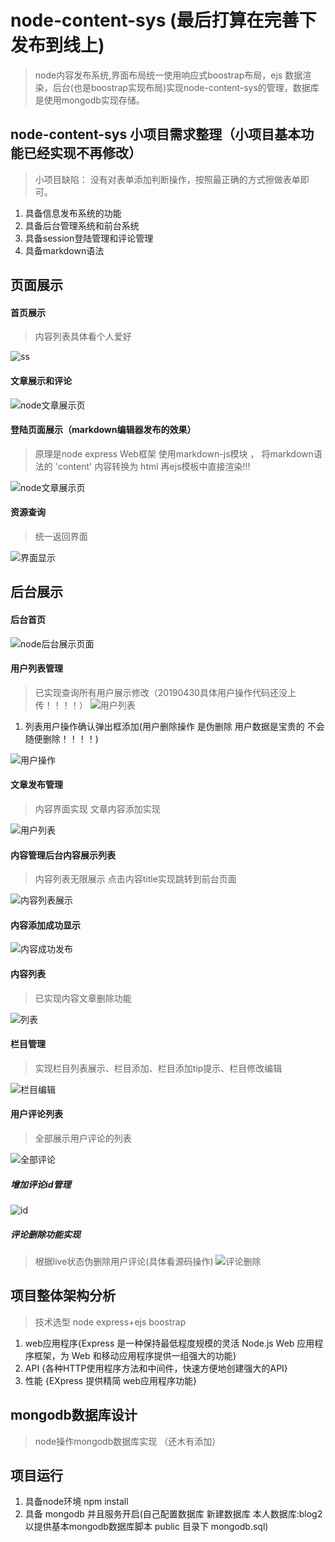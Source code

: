 # node-content-sys (最后打算在完善下 发布到线上)
>node内容发布系统,界面布局统一使用响应式boostrap布局，ejs 数据渲染，后台(也是boostrap实现布局)实现node-content-sys的管理，数据库是使用mongodb实现存储。
## node-content-sys 小项目需求整理（小项目基本功能已经实现不再修改）
> 小项目缺陷： 没有对表单添加判断操作，按照最正确的方式擦做表单即可。
1. 具备信息发布系统的功能
2. 具备后台管理系统和前台系统
3. 具备session登陆管理和评论管理
4. 具备markdown语法
## 页面展示
#### 首页展示
  > 内容列表具体看个人爱好
  
![ss](/public/img/index.jpg)  
#### 文章展示和评论

 ![node文章展示页](/public/img/vv.jpg)
#### 登陆页面展示（markdown编辑器发布的效果）

> 原理是node express Web框架 使用markdown-js模块 ， 将markdown语法的 'content' 内容转换为 html 再ejs模板中直接渲染!!!

 ![node文章展示页](/public/img/AS.png)
 
 #### 资源查询
 
 > 统一返回界面
 
 ![界面显示](/public/img/none.png)
 
## 后台展示

#### 后台首页
 ![node后台展示页面](/public/img/c.jpg)
#### 用户列表管理
> 已实现查询所有用户展示修改（20190430具体用户操作代码还没上传！！！！）
![用户列表](/public/img/f.png)

1. 列表用户操作确认弹出框添加(用户删除操作 是伪删除 用户数据是宝贵的 不会随便删除！！！！)

![用户操作](/public/img/aa.png)
#### 文章发布管理 
> 内容界面实现 文章内容添加实现

![用户列表](/public/img/SS.png)

#### 内容管理后台内容展示列表 

> 内容列表无限展示 点击内容title实现跳转到前台页面

![内容列表展示](/public/img/QQ.jpg)


#### 内容添加成功显示

![内容成功发布](/public/img/add.png)

#### 内容列表

> 已实现内容文章删除功能



![列表](/public/img/LL.png)

#### 栏目管理
> 实现栏目列表展示、栏目添加、栏目添加tip提示、栏目修改编辑

![栏目编辑](/public/img/CC.png)

#### 用户评论列表

>全部展示用户评论的列表

![全部评论](/public/img/comments.png) 

##### 增加评论id管理
![id](/public/img/id.png)

##### 评论删除功能实现
> 根据live状态伪删除用户评论(具体看源码操作)
![评论删除](/public/img/admin_delete.png)

## 项目整体架构分析
> 技术选型 node express+ejs boostrap
 
1. web应用程序{Express 是一种保持最低程度规模的灵活 Node.js Web 应用程序框架，为 Web 和移动应用程序提供一组强大的功能}
2. API {各种HTTP使用程序方法和中间件，快速方便地创建强大的API}
3. 性能 {EXpress 提供精简 web应用程序功能}



## mongodb数据库设计
> node操作mongodb数据库实现 （还木有添加）

## 项目运行
1. 具备node环境 npm install
2. 具备 mongodb 并且服务开启(自己配置数据库 新建数据库 本人数据库:blog2 以提供基本mongodb数据库脚本 public 目录下 mongodb.sql)

   



